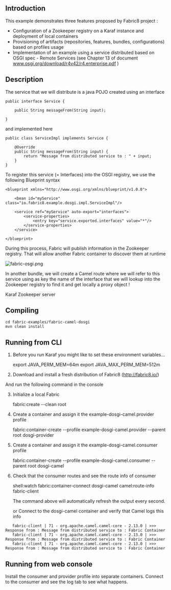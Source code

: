 ## Introduction

This example demonstrates three features proposed by Fabric8 project :

* Configuration of a Zookeeper registry on a Karaf instance and deployment of local containers
* Provisioning of artifacts (repositories, features, bundles, configurations) based on profiles usage
* Implementation of an example using a service distributed based on OSGI spec - Remote Services (see Chapter 13 of document www.osgi.org/download/r4v42/r4.enterprise.pdf )

## Description

The service that we will distribute is a java POJO created using an interface

    public interface Service {

        public String messageFrom(String input);

    }

and implemented here

    public class ServiceImpl implements Service {

        @Override
        public String messageFrom(String input) {
            return "Message from distributed service to : " + input;
        }
    }

To register this service (= Interfaces) into the OSGI registry, we use the following Blueprint syntax

    <blueprint xmlns="http://www.osgi.org/xmlns/blueprint/v1.0.0">

        <bean id="myService" class="io.fabric8.example.dosgi.impl.ServiceImpl"/>

        <service ref="myService" auto-export="interfaces">
            <service-properties>
                <entry key="service.exported.interfaces" value="*"/>
            </service-properties>
        </service>

    </blueprint>

During this process, Fabric will publish information in the Zookeeper registry. That will allow another Fabric container to discover them at runtime

![fabric-osgi.png](https://raw.githubusercontent.com/fabric8io/fabric8/master/fabric/fabric-examples/fabric-camel-dosgi/fabric-dosgi.png)

In another bundle, we will create a Camel route where we will refer to this service using as key the name of the interface that we will lookup into
the Zookeeper registry to find it and get locally a proxy object !

<reference id="myService" interface="io.fabric8.example.dosgi.Service" availability="optional"/>

<camelContext id="camel" trace="false" xmlns="http://camel.apache.org/schema/blueprint">

  <route id="fabric-client">
    <from uri="timer://foo?fixedRate=true&amp;period=10000"/>
    <setBody>
        <constant>Karaf Zookeeper server</constant>
    </setBody>
    <bean ref="myService" method="messageFrom"/>
    <log message=">>> Response from : ${body}"/>
  </route>

</camelContext>


## Compiling

    cd fabric-examples/fabric-camel-dosgi
    mvn clean install

## Running from CLI

1) Before you run Karaf you might like to set these environment variables...

    export JAVA_PERM_MEM=64m
    export JAVA_MAX_PERM_MEM=512m

2) Download and install a fresh distribution of Fabric8 (http://fabric8.io/)

And run the following command in the console

3) Initialize a local Fabric

    fabric:create --clean root

4) Create a container and assign it the example-dosgi-camel.provider profile

    fabric:container-create --profile example-dosgi-camel.provider --parent root dosgi-provider

5) Create a container and assign it the example-dosgi-camel.consumer profile

    fabric:container-create --profile example-dosgi-camel.consumer --parent root dosgi-camel

6) Check that the consumer routes and see the route info of consumer

    shell:watch fabric:container-connect dosgi-camel camel:route-info fabric-client

   The command above will automatically refresh the output every second.

   or Connect to the dosgi-camel container and verify that Camel logs this info

```
   fabric-client | 71 - org.apache.camel.camel-core - 2.13.0 | >>> Response from : Message from distributed service to : Fabric Container
   fabric-client | 71 - org.apache.camel.camel-core - 2.13.0 | >>> Response from : Message from distributed service to : Fabric Container
   fabric-client | 71 - org.apache.camel.camel-core - 2.13.0 | >>> Response from : Message from distributed service to : Fabric Container
```

## Running from web console

Install the consumer and provider profile into separate containers. Connect to the consumer and see the log tab to see what happens.